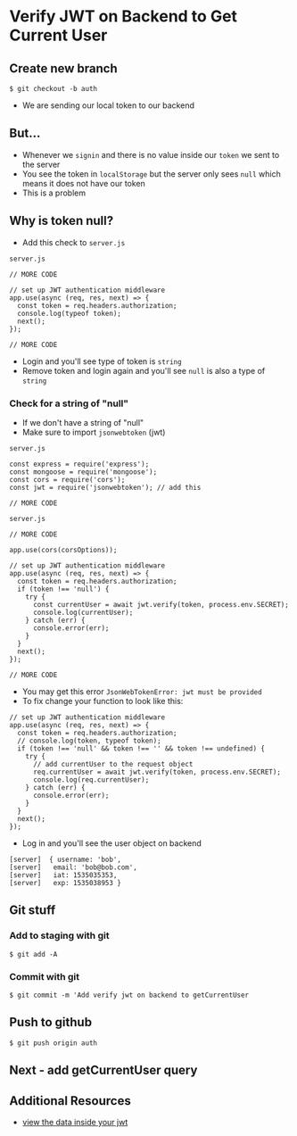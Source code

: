 # Verify JWT on Backend to Get Current User
## Create new branch
`$ git checkout -b auth`

* We are sending our local token to our backend 

## But...
* Whenever we `signin` and there is no value inside our `token` we sent to the server
* You see the token in `localStorage` but the server only sees `null` which means it does not have our token
* This is a problem 

## Why is token null?
* Add this check to `server.js`

`server.js`

```
// MORE CODE

// set up JWT authentication middleware
app.use(async (req, res, next) => {
  const token = req.headers.authorization;
  console.log(typeof token);
  next();
});

// MORE CODE
```

* Login and you'll see type of token is `string`
* Remove token and login again and you'll see `null` is also a type of `string`

### Check for a string of "null"
* If we don't have a string of "null"
* Make sure to import `jsonwebtoken` (jwt)

`server.js`

```
const express = require('express');
const mongoose = require('mongoose');
const cors = require('cors');
const jwt = require('jsonwebtoken'); // add this

// MORE CODE
```

`server.js`

```
// MORE CODE

app.use(cors(corsOptions));

// set up JWT authentication middleware
app.use(async (req, res, next) => {
  const token = req.headers.authorization;
  if (token !== 'null') {
    try {
      const currentUser = await jwt.verify(token, process.env.SECRET);
      console.log(currentUser);
    } catch (err) {
      console.error(err);
    }
  }
  next();
});

// MORE CODE
```

* You may get this error `JsonWebTokenError: jwt must be provided`
* To fix change your function to look like this:

```
// set up JWT authentication middleware
app.use(async (req, res, next) => {
  const token = req.headers.authorization;
  // console.log(token, typeof token);
  if (token !== 'null' && token !== '' && token !== undefined) {
    try {
      // add currentUser to the request object
      req.currentUser = await jwt.verify(token, process.env.SECRET);
      console.log(req.currentUser);
    } catch (err) {
      console.error(err);
    }
  }
  next();
});
```

* Log in and you'll see the user object on backend

```
[server]  { username: 'bob',
[server]   email: 'bob@bob.com',
[server]   iat: 1535035353,
[server]   exp: 1535038953 }
```

## Git stuff

### Add to staging with git
`$ git add -A`

### Commit with git
`$ git commit -m 'Add verify jwt on backend to getCurrentUser`

## Push to github
`$ git push origin auth`

## Next - add getCurrentUser query

## Additional Resources
* [view the data inside your jwt](https://jwt.io/)

